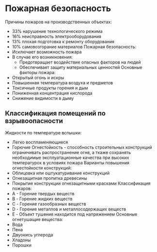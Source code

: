 # Пожарная безопасность
Причины пожаров на производственных объектах:
- 33% нарушение технологического режима
- 16% неисправность электрооборудования
- 13% плохая подготовка к ремонту оборудования
- 10% самовозгорание материалов
Пожарная безопасность:
- Исключает возможность пожара
- В случае его возникновения:
	- Предотвращает воздействие опасных факторов на людей
	- Обеспечивает защиту материальных ценностей
Основные факторы пожара:
- Открытый огонь и искры
- Повышенная температура воздуха и предметов
- Токсичные продукты горения и дым
- Пониженная концентрация кислорода
- Снижение видимости в дыму
## Классификация помещений по взрывоопасности
Жидкости по температуре вспышки:
- Легко воспламеняющиеся
- Горючие
Огнестойкость - способность строительных конструкций ограничивать распространение огня, а ткаже сохранять необходимые эксплуатационные качества при высоких температурох в условиях пожара
Варианты повышения огнестойкости конструкций:
- Облицовка или оштукатуривание конструкций
- Огнезащитная пропитка древесины
- Покрытие конструкции огнезащитными красками
Классификация пожаров:
- А - Горение твердых веществ
- B - Горение жидких веществ
- C - Горение газообразных веществ
- D - Горение металлов и металлосодержащих веществ
- E - Объект тушения находится под напряжением
Основные огнетушащие вещества:
- Вода
- Пена
- Двуокись углерода
- Хладоны
- Порошки
